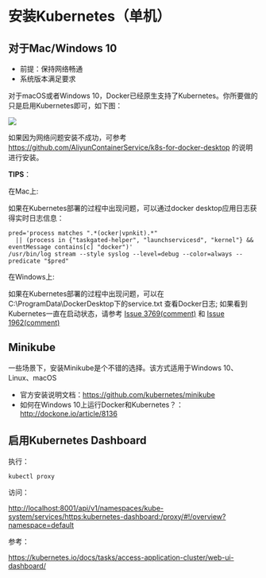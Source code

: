 # 安装Kubernetes（单机）

## 对于Mac/Windows 10

* 前提：保持网络畅通
* 系统版本满足要求

对于macOS或者Windows 10，Docker已经原生支持了Kubernetes。你所要做的只是启用Kubernetes即可，如下图：

![](images/kubernetes-install.png)

如果因为网络问题安装不成功，可参考 <https://github.com/AliyunContainerService/k8s-for-docker-desktop> 的说明进行安装。

**TIPS**：

在Mac上:

如果在Kubernetes部署的过程中出现问题，可以通过docker desktop应用日志获得实时日志信息：

```
pred='process matches ".*(ocker|vpnkit).*"
  || (process in {"taskgated-helper", "launchservicesd", "kernel"} && eventMessage contains[c] "docker")'
/usr/bin/log stream --style syslog --level=debug --color=always --predicate "$pred"
```

在Windows上:

如果在Kubernetes部署的过程中出现问题，可以在 C:\ProgramData\DockerDesktop下的service.txt 查看Docker日志; 如果看到 Kubernetes一直在启动状态，请参考 [Issue 3769(comment)](https://github.com/docker/for-win/issues/3769#issuecomment-486046718) 和 [Issue 1962(comment)](https://github.com/docker/for-win/issues/1962#issuecomment-431091114)

## Minikube

一些场景下，安装Minikube是个不错的选择。该方式适用于Windows 10、Linux、macOS

* 官方安装说明文档：<https://github.com/kubernetes/minikube>
* 如何在Windows 10上运行Docker和Kubernetes？：<http://dockone.io/article/8136>



## 启用Kubernetes Dashboard

执行：

```
kubectl proxy
```

访问：

<http://localhost:8001/api/v1/namespaces/kube-system/services/https:kubernetes-dashboard:/proxy/#!/overview?namespace=default>

参考：

<https://kubernetes.io/docs/tasks/access-application-cluster/web-ui-dashboard/>

